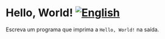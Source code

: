 # Hello, World! [![English](https://github.com/daltonserey/FlagKit/raw/master/Assets/PNG/US.png)](README.md)

Escreva um programa que imprima a `Hello, World!` na saída.
